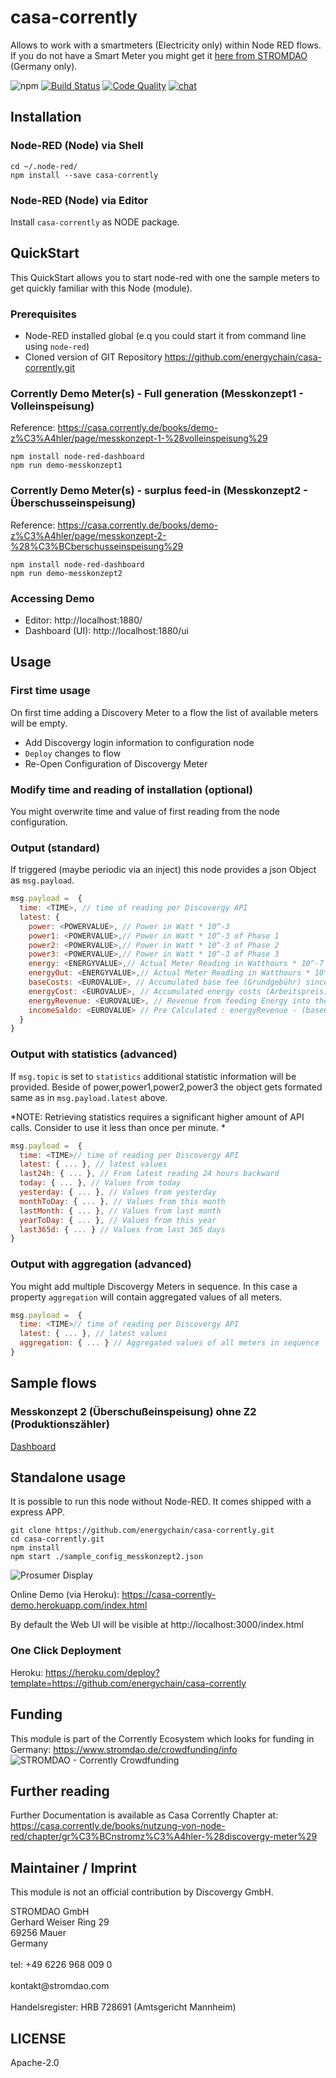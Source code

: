 # casa-corrently
Allows to work with a smartmeters (Electricity only) within Node RED flows. If you do not have a Smart Meter you might get it [here from STROMDAO](https://www.corrently.de/transparenz/bestellung-smartmeter/) (Germany only).

![npm](https://img.shields.io/npm/dw/casa-corrently) [![Build Status](https://travis-ci.com/energychain/casa-corrently.svg?branch=master)](https://travis-ci.com/energychain/casa-corrently) [![Code Quality](https://www.code-inspector.com/project/12360/score/svg)](https://frontend.code-inspector.com/public/project/12360/casa-corrently/dashboard) [![chat](https://img.shields.io/badge/chat-support-brightgreen)](https://tawk.to/chat/5c53189451410568a109843f/default)


## Installation

### Node-RED (Node) via Shell
```shell
cd ~/.node-red/
npm install --save casa-corrently
```

### Node-RED (Node) via Editor
Install `casa-corrently` as NODE package.

## QuickStart
This QuickStart allows you to start node-red with one the sample meters to get quickly familiar with this Node (module).

### Prerequisites
- Node-RED installed global (e.q you could start it from command line using `node-red`)
- Cloned version of GIT Repository https://github.com/energychain/casa-corrently.git

### Corrently Demo Meter(s) - Full generation (Messkonzept1 - Volleinspeisung)
Reference: https://casa.corrently.de/books/demo-z%C3%A4hler/page/messkonzept-1-%28volleinspeisung%29

```shell
npm install node-red-dashboard
npm run demo-messkonzept1
```

### Corrently Demo Meter(s) - surplus feed-in (Messkonzept2 - Überschusseinspeisung)
Reference: https://casa.corrently.de/books/demo-z%C3%A4hler/page/messkonzept-2-%28%C3%BCberschusseinspeisung%29

```shell
npm install node-red-dashboard
npm run demo-messkonzept2
```

### Accessing Demo
 - Editor: http://localhost:1880/
 - Dashboard (UI): http://localhost:1880/ui

###

## Usage
### First time usage
On first time adding a Discovery Meter to a flow the list of available meters will be empty.
- Add Discovergy login information to configuration node
- `Deploy` changes to flow
- Re-Open Configuration of Discovergy Meter

### Modify time and reading of installation (optional)
You might overwrite time and value of first reading from the node configuration.

### Output (standard)
If triggered (maybe periodic via an inject) this node provides a json Object as `msg.payload`.

```javascript
msg.payload =  {
  time: <TIME>, // time of reading per Discovergy API
  latest: {
    power: <POWERVALUE>, // Power in Watt * 10^-3
    power1: <POWERVALUE>,// Power in Watt * 10^-3 of Phase 1
    power2: <POWERVALUE>,// Power in Watt * 10^-3 of Phase 2
    power3: <POWERVALUE>,// Power in Watt * 10^-3 of Phase 3
    energy: <ENERGYVALUE>,// Actual Meter Reading in Watthours * 10^-7 (consumption . OBIS Code 1.8.0)
    energyOut: <ENERGYVALUE>,// Actual Meter Reading in Watthours * 10^-7 (production . OBIS Code 2.8.0)
    baseCosts: <EUROVALUE>, // Accumulated base fee (Grundgebühr) since first measument time (eq. installation - might be overwritten)
    energyCost: <EUROVALUE>, // Accumulated energy costs (Arbeitspreis) since first measument time (eq. installation - might be overwritten)
    energyRevenue: <EUROVALUE>, // Revenue from feeding Energy into the grid
    incomeSaldo: <EUROVALUE> // Pre Calculated : energyRevenue - (baseCosts + energyCost)
  }
}
```

### Output with statistics (advanced)
If `msg.topic` is set to `statistics` additional statistic information will be provided. Beside of power,power1,power2,power3 the object gets formated same as in `msg.payload.latest` above.

*NOTE: Retrieving statistics requires a significant higher amount of API calls. Consider to use it less than once per minute. *

```javascript
msg.payload =  {
  time: <TIME>// time of reading per Discovergy API
  latest: { ... }, // latest values
  last24h: { ... }, // From latest reading 24 hours backward
  today: { ... }, // Values from today
  yesterday: { ... }, // Values from yesterday
  monthToDay: { ... }, // Values from this month
  lastMonth: { ... }, // Values from last month
  yearToDay: { ... }, // Values from this year
  last365d: { ... } // Values from last 365 days
}
```

### Output with aggregation (advanced)
You might add multiple Discovergy Meters in sequence. In this case a property `aggregation` will contain aggregated values of all meters.


```javascript
msg.payload =  {
  time: <TIME>// time of reading per Discovergy API
  latest: { ... }, // latest values  
  aggregation: { ... } // Aggregated values of all meters in sequence
}
```
## Sample flows

### Messkonzept 2 (Überschußeinspeisung) ohne Z2 (Produktionszähler)

[Dashboard](https://flows.nodered.org/flow/6f43f7d48405927ab3231ef1eea38a96)

## Standalone usage
It is possible to run this node without Node-RED. It comes shipped with a express APP.

```shell
git clone https://github.com/energychain/casa-corrently.git
cd casa-corrently.git
npm install
npm start ./sample_config_messkonzept2.json
```

![Prosumer Display](https://squad.stromdao.de/nextcloud/index.php/s/EjaBaya9WPgcRzw/preview)

Online Demo (via Heroku):
https://casa-corrently-demo.herokuapp.com/index.html

By default the Web UI will be visible at http://localhost:3000/index.html

### One Click Deployment
Heroku:
https://heroku.com/deploy?template=https://github.com/energychain/casa-corrently

## Funding
This module is part of the Corrently Ecosystem which looks for funding in Germany:  https://www.stromdao.de/crowdfunding/info
![STROMDAO - Corrently Crowdfunding](https://squad.stromdao.de/nextcloud/index.php/s/Do4pzpM7KndZxAx/preview)

## Further reading
Further Documentation is available as Casa Corrently Chapter at: https://casa.corrently.de/books/nutzung-von-node-red/chapter/gr%C3%BCnstromz%C3%A4hler-%28discovergy-meter%29

## Maintainer / Imprint
This module is not an official contribution by Discovergy GmbH.

<addr>
STROMDAO GmbH  <br/>
Gerhard Weiser Ring 29  <br/>
69256 Mauer  <br/>
Germany  <br/>
  <br/>
tel: +49 6226 968 009 0  <br/>
  <br/>
kontakt@stromdao.com  <br/>
  <br/>
Handelsregister: HRB 728691 (Amtsgericht Mannheim)
</addr>


## LICENSE
Apache-2.0
